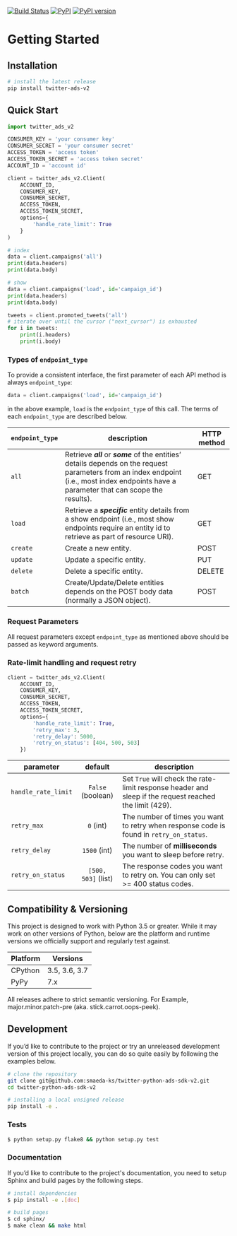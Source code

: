 [![Build Status](https://travis-ci.org/smaeda-ks/twitter-python-ads-sdk-v2.svg?branch=master)](https://travis-ci.org/smaeda-ks/twitter-python-ads-sdk-v2)
[![PyPI](https://img.shields.io/pypi/v/twitter-ads-v2.svg)](https://pypi.python.org/pypi/twitter-ads-v2)
[![PyPI version](https://img.shields.io/pypi/pyversions/twitter-ads-v2.svg)](https://pypi.python.org/pypi/twitter-ads-v2)

# Getting Started

## Installation

```sh
# install the latest release
pip install twitter-ads-v2
```

## Quick Start

```py
import twitter_ads_v2

CONSUMER_KEY = 'your consumer key'
CONSUMER_SECRET = 'your consumer secret'
ACCESS_TOKEN = 'access token'
ACCESS_TOKEN_SECRET = 'access token secret'
ACCOUNT_ID = 'account id'

client = twitter_ads_v2.Client(
    ACCOUNT_ID,
    CONSUMER_KEY,
    CONSUMER_SECRET,
    ACCESS_TOKEN,
    ACCESS_TOKEN_SECRET,
    options={
        'handle_rate_limit': True
    }
)

# index
data = client.campaigns('all')
print(data.headers)
print(data.body)

# show
data = client.campaigns('load', id='campaign_id')
print(data.headers)
print(data.body)

tweets = client.promoted_tweets('all')
# iterate over until the cursor ("next_cursor") is exhausted
for i in tweets:
    print(i.headers)
    print(i.body)
```

### Types of `endpoint_type`

To provide a consistent interface, the first parameter of each API method is always `endpoint_type`:

```py
data = client.campaigns('load', id='campaign_id')
```

in the above example, `load` is the `endpoint_type` of this call. The terms of each `endpoint_type` are described below.

|`endpoint_type`|description|HTTP method|
|---|---|---|
| `all` | Retrieve _**all**_ or _**some**_ of the entities’ details depends on the request parameters from an index endpoint (i.e., most index endpoints have a parameter that can scope the results). | GET |
| `load` | Retrieve a _**specific**_ entity details from a show endpoint (i.e., most show endpoints require an entity id to retrieve as part of resource URI). | GET |
| `create` | Create a new entity. | POST |
| `update` | Update a specific entity. | PUT |
| `delete` | Delete a specific entity. | DELETE |
| `batch` | Create/Update/Delete entities depends on the POST body data (normally a JSON object). | POST |

### Request Parameters

All request parameters except `endpoint_type` as mentioned above should be passed as keyword arguments.

### Rate-limit handling and request retry

```py
client = twitter_ads_v2.Client(
    ACCOUNT_ID,
    CONSUMER_KEY,
    CONSUMER_SECRET,
    ACCESS_TOKEN,
    ACCESS_TOKEN_SECRET,
    options={
        'handle_rate_limit': True,
        'retry_max': 3,
        'retry_delay': 5000,
        'retry_on_status': [404, 500, 503]
    })
```

|parameter|default|description|
|---|:---:|---|
|`handle_rate_limit`|`False` (boolean)|Set `True` will check the rate-limit response header and sleep if the request reached the limit (429).|
|`retry_max`|`0` (int)|The number of times you want to retry when response code is found in `retry_on_status`.|
|`retry_delay`|`1500` (int)|The number of **milliseconds** you want to sleep before retry.|
|`retry_on_status`|`[500, 503]` (list)|The response codes you want to retry on. You can only set >= 400 status codes.|

## Compatibility & Versioning

This project is designed to work with Python 3.5 or greater. While it may work on other versions of Python, below are the platform and runtime versions we officially support and regularly test against.

| Platform | Versions |
| -- | -- |
| CPython | 3.5, 3.6, 3.7 |
| PyPy | 7.x |

All releases adhere to strict semantic versioning. For Example, major.minor.patch-pre (aka. stick.carrot.oops-peek).

## Development

If you’d like to contribute to the project or try an unreleased development version of this project locally, you can do so quite easily by following the examples below.

```sh
# clone the repository
git clone git@github.com:smaeda-ks/twitter-python-ads-sdk-v2.git
cd twitter-python-ads-sdk-v2

# installing a local unsigned release
pip install -e .
```

### Tests

```sh
$ python setup.py flake8 && python setup.py test
```

### Documentation

If you’d like to contribute to the project's documentation, you need to setup Sphinx and build pages by the following steps.

```sh
# install dependencies
$ pip install -e .[doc]

# build pages
$ cd sphinx/
$ make clean && make html
```
